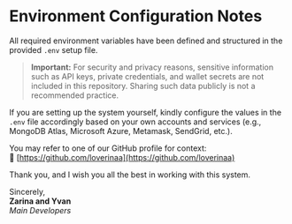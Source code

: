 # Environment Configuration Notes

All required environment variables have been defined and structured in the provided `.env` setup file.

> **Important:** For security and privacy reasons, sensitive information such as API keys, private credentials, and wallet secrets are not included in this repository. Sharing such data publicly is not a recommended practice.

If you are setting up the system yourself, kindly configure the values in the `.env` file accordingly based on your own accounts and services (e.g., MongoDB Atlas, Microsoft Azure, Metamask, SendGrid, etc.).

You may refer to one of our GitHub profile for context:  
🔗 [https://github.com/loverinaa](https://github.com/loverinaa)

Thank you, and I wish you all the best in working with this system.

Sincerely,  
**Zarina and Yvan**  
*Main Developers*
